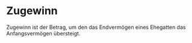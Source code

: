 # Zugewinn

Zugewinn ist der Betrag, um den das Endvermögen eines Ehegatten das Anfangsvermögen übersteigt.